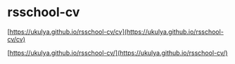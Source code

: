# rsschool-cv  
[https://ukulya.github.io/rsschool-cv/cv](https://ukulya.github.io/rsschool-cv/cv)

[https://ukulya.github.io/rsschool-cv/](https://ukulya.github.io/rsschool-cv/)

